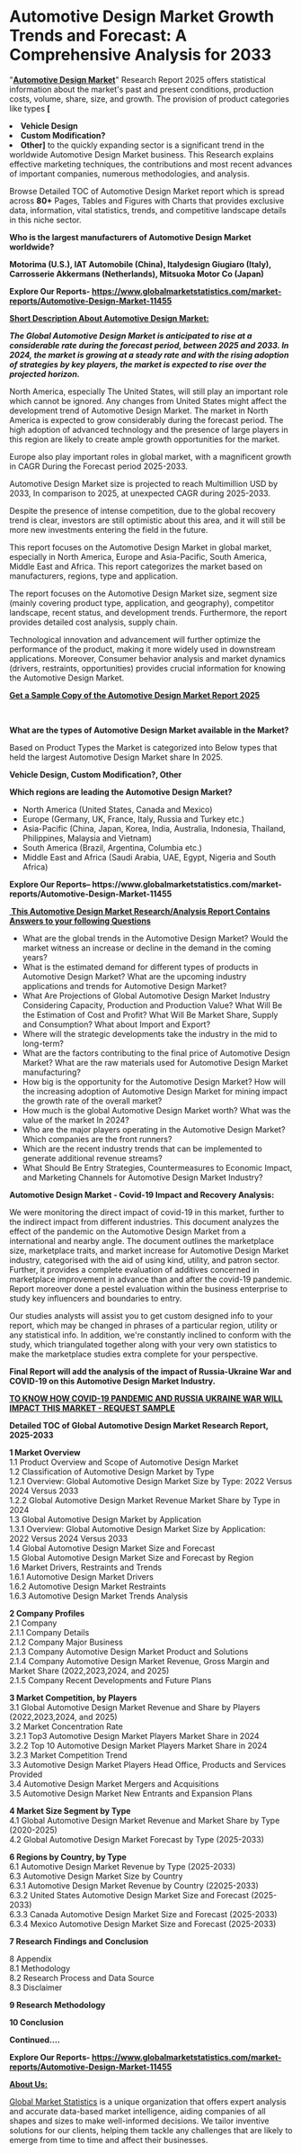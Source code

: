 <H1>Automotive Design Market Growth Trends and Forecast: A Comprehensive Analysis for 2033</H1><p>"<strong><a href="https://www.globalmarketstatistics.com/market-reports/Automotive-Design-Market-11455">Automotive Design Market</a></strong>" Research Report 2025 offers statistical information about the market's past and present conditions, production costs, volume, share, size, and growth. The provision of product categories like types&nbsp;<strong>[<li>Vehicle Design<li>Custom Modification?<li>Other]</strong>&nbsp;to the quickly expanding sector is a significant trend in the worldwide Automotive Design Market business. This Research explains effective marketing techniques, the contributions and most recent advances of important companies, numerous methodologies, and analysis.</p><p>Browse Detailed TOC of Automotive Design Market report which is spread across&nbsp;<strong>80+</strong>&nbsp;Pages, Tables and Figures with Charts that provides exclusive data, information, vital statistics, trends, and competitive landscape details in this niche sector.</p><p><strong>Who is the largest manufacturers of Automotive Design Market worldwide?</strong></p><p><strong>Motorima (U.S.), IAT Automobile (China), Italydesign Giugiaro (Italy), Carrosserie Akkermans (Netherlands), Mitsuoka Motor Co (Japan)</strong></p><p><strong>Explore Our Reports-&nbsp;<a href="https://www.globalmarketstatistics.com/market-reports/Automotive-Design-Market-11455">https://www.globalmarketstatistics.com/market-reports/Automotive-Design-Market-11455</a></strong></p><p><strong><u>Short Description About Automotive Design Market:</u></strong></p><p><strong><em>The Global Automotive Design Market is anticipated to rise at a considerable rate during the forecast period, between 2025 and 2033. In 2024, the market is growing at a steady rate and with the rising adoption of strategies by key players, the market is expected to rise over the projected horizon.</em></strong></p><p>North America, especially The United States, will still play an important role which cannot be ignored. Any changes from United States might affect the development trend of Automotive Design Market. The market in North America is expected to grow considerably during the forecast period. The high adoption of advanced technology and the presence of large players in this region are likely to create ample growth opportunities for the market.</p><p>Europe also play important roles in global market, with a magnificent growth in CAGR During the Forecast period 2025-2033.</p><p>Automotive Design Market size is projected to reach Multimillion USD by 2033, In comparison to 2025, at unexpected CAGR during 2025-2033.</p><p>Despite the presence of intense competition, due to the global recovery trend is clear, investors are still optimistic about this area, and it will still be more new investments entering the field in the future.</p><p>This report focuses on the Automotive Design Market in global market, especially in North America, Europe and Asia-Pacific, South America, Middle East and Africa. This report categorizes the market based on manufacturers, regions, type and application.</p><p>The report focuses on the Automotive Design Market size, segment size (mainly covering product type, application, and geography), competitor landscape, recent status, and development trends. Furthermore, the report provides detailed cost analysis, supply chain.</p><p>Technological innovation and advancement will further optimize the performance of the product, making it more widely used in downstream applications. Moreover, Consumer behavior analysis and market dynamics (drivers, restraints, opportunities) provides crucial information for knowing the Automotive Design Market.</p><p><strong><u>Get a Sample Copy of the Automotive Design Market Report 2025</u></strong></p><p>&nbsp;</p><p><strong>What are the types of Automotive Design Market available in the Market?</strong></p><p>Based on Product Types the Market is categorized into Below types that held the largest Automotive Design Market share In 2025.</p><p><strong>Vehicle Design, Custom Modification?, Other</strong></p><p><strong>Which regions are leading the Automotive Design Market?</strong></p><ul><li>North America (United States, Canada and Mexico)</li><li>Europe (Germany, UK, France, Italy, Russia and Turkey etc.)</li><li>Asia-Pacific (China, Japan, Korea, India, Australia, Indonesia, Thailand, Philippines, Malaysia and Vietnam)</li><li>South America (Brazil, Argentina, Columbia etc.)</li><li>Middle East and Africa (Saudi Arabia, UAE, Egypt, Nigeria and South Africa)</li></ul><p><strong>Explore Our Reports&ndash;&nbsp;https://www.globalmarketstatistics.com/market-reports/Automotive-Design-Market-11455</strong></p><p><strong><u>&nbsp;This Automotive Design Market Research/Analysis Report Contains Answers to your following Questions</u></strong></p><ul><li>What are the global trends in the Automotive Design Market? Would the market witness an increase or decline in the demand in the coming years?</li><li>What is the estimated demand for different types of products in Automotive Design Market? What are the upcoming industry applications and trends for Automotive Design Market?</li><li>What Are Projections of Global Automotive Design Market Industry Considering Capacity, Production and Production Value? What Will Be the Estimation of Cost and Profit? What Will Be Market Share, Supply and Consumption? What about Import and Export?</li><li>Where will the strategic developments take the industry in the mid to long-term?</li><li>What are the factors contributing to the final price of Automotive Design Market? What are the raw materials used for Automotive Design Market manufacturing?</li><li>How big is the opportunity for the Automotive Design Market? How will the increasing adoption of Automotive Design Market for mining impact the growth rate of the overall market?</li><li>How much is the global Automotive Design Market worth? What was the value of the market In 2024?</li><li>Who are the major players operating in the Automotive Design Market? Which companies are the front runners?</li><li>Which are the recent industry trends that can be implemented to generate additional revenue streams?</li><li>What Should Be Entry Strategies, Countermeasures to Economic Impact, and Marketing Channels for Automotive Design Market Industry?</li></ul><p><strong>Automotive Design Market - Covid-19 Impact and Recovery Analysis:</strong></p><p>We were monitoring the direct impact of covid-19 in this market, further to the indirect impact from different industries. This document analyzes the effect of the pandemic on the Automotive Design Market from a international and nearby angle. The document outlines the marketplace size, marketplace traits, and market increase for Automotive Design Market industry, categorised with the aid of using kind, utility, and patron sector. Further, it provides a complete evaluation of additives concerned in marketplace improvement in advance than and after the covid-19 pandemic. Report moreover done a pestel evaluation within the business enterprise to study key influencers and boundaries to entry.</p><p>Our studies analysts will assist you to get custom designed info to your report, which may be changed in phrases of a particular region, utility or any statistical info. In addition, we're constantly inclined to conform with the study, which triangulated together along with your very own statistics to make the marketplace studies extra complete for your perspective.</p><p><strong>Final Report will add the analysis of the impact of Russia-Ukraine War and COVID-19 on this Automotive Design Market Industry.</strong></p><p><strong><u><a href="https://www.globalmarketstatistics.com/market-reports/Automotive-Design-Market-11455">TO KNOW HOW COVID-19 PANDEMIC AND RUSSIA UKRAINE WAR WILL IMPACT THIS MARKET - REQUEST SAMPLE</a></u></strong></p><p><strong>Detailed TOC of Global Automotive Design Market Research Report, 2025-2033</strong></p><p><strong>1 Market Overview</strong><br /> 1.1 Product Overview and Scope of Automotive Design Market<br /> 1.2 Classification of Automotive Design Market by Type<br /> 1.2.1 Overview: Global Automotive Design Market Size by Type: 2022&nbsp;Versus 2024 Versus 2033<br /> 1.2.2 Global Automotive Design Market Revenue Market Share by Type in 2024<br /> 1.3 Global Automotive Design Market by Application<br /> 1.3.1 Overview: Global Automotive Design Market Size by Application: 2022&nbsp;Versus 2024 Versus 2033<br /> 1.4 Global Automotive Design Market Size and Forecast<br /> 1.5 Global Automotive Design Market Size and Forecast by Region<br /> 1.6 Market Drivers, Restraints and Trends<br /> 1.6.1 Automotive Design Market Drivers<br /> 1.6.2 Automotive Design Market Restraints<br /> 1.6.3 Automotive Design Market Trends Analysis</p><p><strong>2 Company Profiles</strong><br /> 2.1 Company<br /> 2.1.1 Company Details<br /> 2.1.2 Company Major Business<br /> 2.1.3 Company Automotive Design Market Product and Solutions<br /> 2.1.4 Company Automotive Design Market Revenue, Gross Margin and Market Share (2022,2023,2024, and 2025)<br /> 2.1.5 Company Recent Developments and Future Plans</p><p><strong>3 Market Competition, by Players</strong><br /> 3.1 Global Automotive Design Market Revenue and Share by Players (2022,2023,2024, and 2025)<br /> 3.2 Market Concentration Rate<br /> 3.2.1 Top3 Automotive Design Market Players Market Share in 2024<br /> 3.2.2 Top 10 Automotive Design Market Players Market Share in 2024<br /> 3.2.3 Market Competition Trend<br /> 3.3 Automotive Design Market Players Head Office, Products and Services Provided<br /> 3.4 Automotive Design Market Mergers and Acquisitions<br /> 3.5 Automotive Design Market New Entrants and Expansion Plans</p><p><strong>4 Market Size Segment by Type</strong><br /> 4.1 Global Automotive Design Market Revenue and Market Share by Type (2020-2025)<br /> 4.2 Global Automotive Design Market Forecast by Type (2025-2033)</p><p><strong>6 Regions by Country, by Type</strong><br /> 6.1 Automotive Design Market Revenue by Type (2025-2033)<br /> 6.3 Automotive Design Market Size by Country<br /> 6.3.1 Automotive Design Market Revenue by Country (22025-2033)<br /> 6.3.2 United States Automotive Design Market Size and Forecast (2025-2033)<br /> 6.3.3 Canada Automotive Design Market Size and Forecast (2025-2033)<br /> 6.3.4 Mexico Automotive Design Market Size and Forecast (2025-2033)</p><p><strong>7 Research Findings and Conclusion</strong></p><p>8 Appendix<br /> 8.1 Methodology<br /> 8.2 Research Process and Data Source<br /> 8.3 Disclaimer</p><p><strong>9 Research Methodology</strong></p><p><strong>10 Conclusion</strong></p><p><strong>Continued&hellip;.</strong></p><p><strong>Explore Our Reports-&nbsp;<a href="https://www.globalmarketstatistics.com/market-reports/Automotive-Design-Market-11455">https://www.globalmarketstatistics.com/market-reports/Automotive-Design-Market-11455</a></strong></p><p><strong><u>About Us:</u></strong></p><p><a href="https://www.globalmarketstatistics.com/">Global Market Statistics</a> is a unique organization that offers expert analysis and accurate data-based market intelligence, aiding companies of all shapes and sizes to make well-informed decisions. We tailor inventive solutions for our clients, helping them tackle any challenges that are likely to emerge from time to time and affect their businesses.</p><p>&nbsp;</p>
